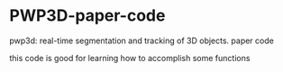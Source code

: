 # PWP3D-paper-code
pwp3d: real-time segmentation and tracking of 3D objects. paper code

this code is good for learning how to accomplish some functions